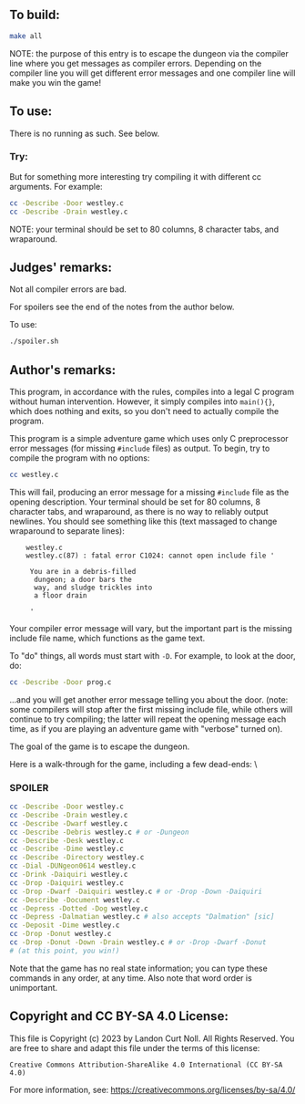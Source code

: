 ## To build:

```sh
make all
```

NOTE: the purpose of this entry is to escape the dungeon via the compiler line
where you get messages as compiler errors. Depending on the compiler line you
will get different error messages and one compiler line will make you win the
game!


## To use:

There is no running as such. See below.


### Try:

But for something more interesting try compiling it with
different cc arguments.  For example:

```sh
cc -Describe -Door westley.c
cc -Describe -Drain westley.c
```

NOTE: your terminal should be set to 80 columns, 8 character tabs, and
wraparound.


## Judges' remarks:

Not all compiler errors are bad.

For spoilers see the end of the notes from the author below.

To use:

```sh
./spoiler.sh
```


## Author's remarks:

This program, in accordance with the rules, compiles into a legal
C program without human intervention.  However, it simply compiles
into `main(){}`, which does nothing and exits, so you don't need
to actually compile the program.

This program is a simple adventure game which uses only C preprocessor
error messages (for missing `#include` files) as output.  To begin,
try to compile the program with no options:

```sh
cc westley.c
```

This will fail, producing an error message for a missing `#include`
file as the opening description.  Your terminal should be set for
80 columns, 8 character tabs, and wraparound, as there is no way
to reliably output newlines.  You should see something like this
(text massaged to change wraparound to separate lines):

```
    westley.c
    westley.c(87) : fatal error C1024: cannot open include file '

     You are in a debris-filled
      dungeon; a door bars the
      way, and sludge trickles into
      a floor drain

     '
```

Your compiler error message will vary, but the important part is the
missing include file name, which functions as the game text.

To "do" things, all words must start with `-D`.  For example, to
look at the door, do:

```sh
cc -Describe -Door prog.c
```

...and you will get another error message telling you about the door.
(note: some compilers will stop after the first missing include file,
while others will continue to try compiling; the latter will repeat
the opening message each time, as if you are playing an adventure game
with "verbose" turned on).

The goal of the game is to escape the dungeon.

Here is a walk-through for the game, including a few dead-ends:
\
### SPOILER

```sh
cc -Describe -Door westley.c
cc -Describe -Drain westley.c
cc -Describe -Dwarf westley.c
cc -Describe -Debris westley.c # or -Dungeon
cc -Describe -Desk westley.c
cc -Describe -Dime westley.c
cc -Describe -Directory westley.c
cc -Dial -DUNgeon0614 westley.c
cc -Drink -Daiquiri westley.c
cc -Drop -Daiquiri westley.c
cc -Drop -Dwarf -Daiquiri westley.c # or -Drop -Down -Daiquiri
cc -Describe -Document westley.c
cc -Depress -Dotted -Dog westley.c
cc -Depress -Dalmatian westley.c # also accepts "Dalmation" [sic]
cc -Deposit -Dime westley.c
cc -Drop -Donut westley.c
cc -Drop -Donut -Down -Drain westley.c # or -Drop -Dwarf -Donut
# (at this point, you win!)
```

Note that the game has no real state information; you can type these
commands in any order, at any time.  Also note that word order is
unimportant.


## Copyright and CC BY-SA 4.0 License:

This file is Copyright (c) 2023 by Landon Curt Noll.  All Rights Reserved.
You are free to share and adapt this file under the terms of this license:

    Creative Commons Attribution-ShareAlike 4.0 International (CC BY-SA 4.0)

For more information, see: https://creativecommons.org/licenses/by-sa/4.0/
